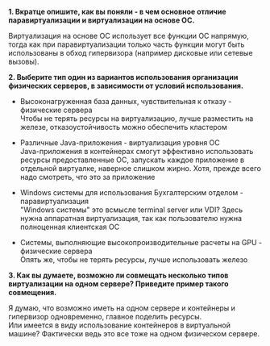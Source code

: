 **1. Вкратце опишите, как вы поняли - в чем основное отличие паравиртуализации и виртуализации на основе ОС.**  

Виртуализация на основе ОС использует все функции ОС напрямую, тогда как при паравиртуализации только часть функции могут быть использованы в обход гипервизора (например дисковые или сетевые вызовы).

**2. Выберите тип один из вариантов использования организации физических серверов, в зависимости от условий использования.**  

* Высоконагруженная база данных, чувствительная к отказу - физические сервера  
Чтобы не терять ресурсы на виртуализацию, лучше разместить на железе, отказоустойчивость можно обеспечить кластером  
  
* Различные Java-приложения - виртуализация уровня ОС  
 Java-приложения в контейнерах смогут эффективно использовать ресурсы предоставленные ОС, запускать каждое приложение в отдельной виртуалке, наверное слишком жирно. Хотя, прежде всего надо смотреть, что это за приложение  
 
* Windows системы для использования Бухгалтерским отделом - паравиртуализация  
"Windows системы" это всмысле terminal server или VDI? Здесь нужна аппаратная виртуализация, так как пользователю нужна полноценная клиентская ОС

* Системы, выполняющие высокопроизводительные расчеты на GPU - физические сервера  
Опять же, чтобы не терять ресурсы, лучше использовать железо  

**3. Как вы думаете, возможно ли совмещать несколько типов виртуализации на одном сервере? Приведите пример такого совмещения.**  

Я думаю, что возможно иметь на одном сервере и контейнеры и гипервизор одновременно, главное поделить ресурсы.   
Или имеется в виду использование контейнеров в виртуальной машине? Фактически ведь это все тоже на одном физическом сервере.
